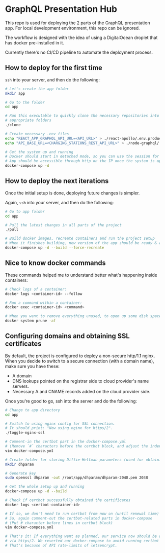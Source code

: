 # GraphQL Presentation Hub

This repo is used for deploying the 2 parts of the GraphQL presentation app. For
local development environment, this repo can be ignored.

The workflow is designed with the idea of using a DigitalOcean droplet that has
docker pre-installed in it.

Currently there's no CI/CD pipeline to automate the deployment process.

## How to deploy for the first time

`ssh` into your server, and then do the following:

```sh
# Let's create the app folder
mkdir app

# Go to the folder
cd app

# Run this executable to quickly clone the necessary repositories into
# appropriate folders
./clone

# Create necessary .env files
echo "REACT_APP_GRAPHQL_API_URL=<API_URL>" > ./react-apollo/.env.production
echo "API_BASE_URL=<CHARGING_STATIONS_REST_API_URL>" > ./node-graphql/.env

# Get the system up and running
# Docker should start in detached mode, so you can use the session for other things.
# App should be accessible through http on the IP once the system is up and running.
docker-compose up -d
```

## How to deploy the next iterations

Once the initial setup is done, deploying future changes is simpler.

Again, `ssh` into your server, and then do the following:

```sh
# Go to app folder
cd app

# Pull the latest changes in all parts of the project
./pull

# Build docker images, recreate containers and run the project setup
# When it finishes building, new version of the app should be ready & accessible.
docker-compose up -d --build --force-recreate
```

## Nice to know docker commands

These commands helped me to understand better what's happening inside containers:

```sh
# Check logs of a container:
docker logs <container-id> --follow

# Run a command within a container:
docker exec <container-id> <command>

# When you want to remove everything unused, to open up some disk space
docker system prune -af
```

## Configuring domains and obtaining SSL certificates

By default, the project is configured to deploy a non-secure http/1.1 nginx.
When you decide to switch to a secure connection (with a domain name), make sure
you have these:
- A domain
- DNS lookups pointed on the registrar side to cloud provider's name servers.
- Necessary A and CNAME records added on the cloud provider side.

Once you're good to go, ssh into the server and do the following:

```sh
# Change to app directory
cd app

# Switch to using nginx config for SSL connection.
# It should print: "Now using nginx for https/2".
./toggle-nginx-ssl

# Comment-in the certbot part in the docker-compose.yml
# (Remove `#` characters before the certbot block, and adjust the indentation)
vim docker-compose.yml

# Create folder for storing Diffie-Hellman parameters (used for obtaining SSL certificates)
mkdir dhparam

# Generate key
sudo openssl dhparam -out /root/app/dhparam/dhparam-2048.pem 2048

# Get the whole setup up and running
docker-compose up -d --build

# Check if certbot successfully obtained the certificates
docker logs <certbot-container-id>

# If so, we don't need to run certbot from now on (until renewal time)
# So, again comment-out the certbot-related parts in docker-compose
# (Put # character before lines in certbot block)
vim docker-compose.yml

# That's it! If everything went as planned, our service now should be accessible
# via https/2. We reverted our docker-compose to avoid running certbot on every deploy.
# That's because of API rate-limits of letsencrypt.
```
